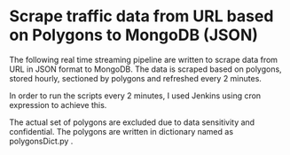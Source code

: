 # Scrape traffic data from URL based on Polygons to MongoDB (JSON)

The following real time streaming pipeline are written to scrape data from URL in JSON format to MongoDB. The data is scraped based on polygons, stored hourly, sectioned by polygons and refreshed every 2 minutes.

In order to run the scripts every 2 minutes, I used Jenkins using cron expression to achieve this.

The actual set of polygons are excluded due to data sensitivity and confidential. The polygons are written in dictionary named as polygonsDict.py .

